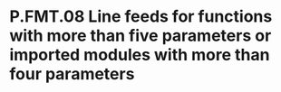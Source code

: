 # P.FMT.08 Line feeds for functions with more than five parameters or imported modules with more than four parameters
